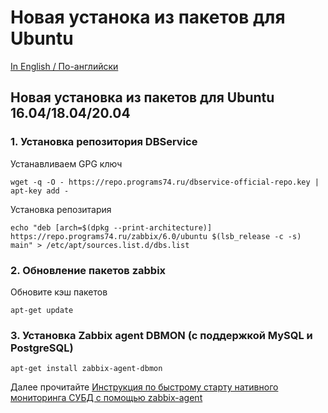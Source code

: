 # Новая устанока из пакетов для Ubuntu

[In English / По-английски](UBUNTUINSTALL.md)

## Новая установка из пакетов для Ubuntu 16.04/18.04/20.04

### 1. Установка репозитория DBService

Устанавливаем GPG ключ
~~~~
wget -q -O - https://repo.programs74.ru/dbservice-official-repo.key | apt-key add -
~~~~

Установка репозитария
~~~~
echo "deb [arch=$(dpkg --print-architecture)] https://repo.programs74.ru/zabbix/6.0/ubuntu $(lsb_release -c -s) main" > /etc/apt/sources.list.d/dbs.list
~~~~

### 2. Обновление пакетов zabbix

Обновите кэш пакетов
~~~~
apt-get update
~~~~


### 3. Установка Zabbix agent DBMON (с поддержкой MySQL и PostgreSQL)

~~~~
apt-get install zabbix-agent-dbmon
~~~~

Далее прочитайте [Инструкция по быстрому старту нативного мониторинга СУБД с помощью zabbix-agent](HOWTO_START_DBMON.ru.md)
